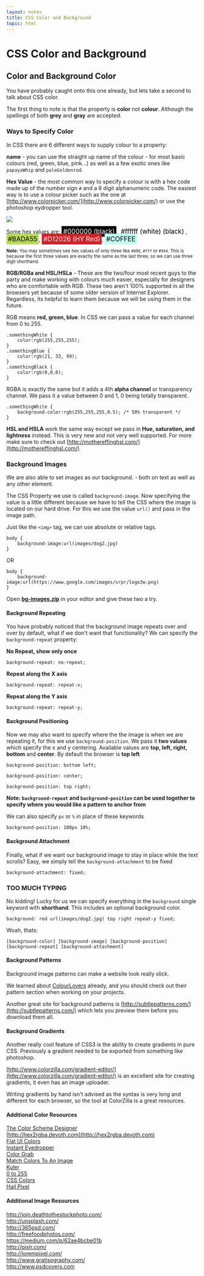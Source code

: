 ```yaml
---
layout: notes
title: CSS Color and Background
topic: html
---
```


# CSS Color and Background

## Color and Background Color

You have probably caught onto this one already, but lets take a second to talk about CSS color.

The first thing to note is that the property is **color** not **colour**. Although the spellings of both **grey** and **gray** are accepted.

### Ways to Specify Color
In CSS there are 6 different ways to supply colour to a property:

**name** - you can use the straight up name of the colour - for most basic colours (red, green, blue, pink...) as well as a few exotic ones like `papayaWhip` and `paleGoldenrod`.

**Hex Value** - the most common way to specify a colour is with a hex code made up of the number sign `#` and a 6 digit alphanumeric code. The easiest way is to use a colour picker such as the one at [http://www.colorpicker.com/](http://www.colorpicker.com/) or use the photoshop eydropper tool.

![](http://wes.io/JNPt/Screen%20Shot%202012-09-11%20at%205.06.28%20PM.png)

Some hex values are: <span style="font-size:17px; color:#fff; padding:4px; background:#000000; ">#000000 (black)</span>, <span style="font-size:17px; color:#000; padding:4px; background:#fff; ">#ffffff (white) (black)</span>, <span style="font-size:17px; color:#000; padding:4px; background:#BADA55; ">#BADA55</span>, <span style="font-size:17px; color:#fff; padding:4px; background:#D12026; ">#D12026 (HY Red)</span>, <span style="font-size:17px; color:#000; padding:4px; background:#c0ffee; ">#COFFEE</span>

<small>**Note:** You may sometimes see hex values of only three like `#000`, `#fff` or `#944`. This is because the first three values are exactly the same as the last three, so we can use three digit shorthand.</small>

**RGB/RGBa and HSL/HSLa** - These are the two/four most recent guys to the party and make working with colours much easier, especially for designers who are comfortable with RGB. These two aren't 100% supported in all the browsers yet because of some older version of Internet Explorer. Regardless, its helpful to learn them because we will be using them in the future.

RGB means **red, green, blue**. In CSS we can pass a value for each channel from 0 to 255.

	.somethingWhite {
		color:rgb(255,255,255);
	}
	.somethingBlue {
		color:rgb(21, 33, 99);
	}
	.somethingBlack {
		color:rgb(0,0,0);
	}

RGBA is exactly the same but it adds a 4th **alpha channel** or transparency channel. We pass it a value between 0 and 1, 0 being totally transparent.

	.somethingWhite {
		background-color:rgb(255,255,255,0.5); /* 50% transparent */
	}

**HSL and HSLA** work the same way except we pass in **Hue, saturation, and lightness** instead. This is very new and not very well supported. For more make sure to check out [http://mothereffinghsl.com/](http://mothereffinghsl.com/)

### Background Images
We are also able to set images as our background. - both on text as well as any other element.

The CSS Property we use is called `background-image`. Now specifying the value is a little different because we have to tell the CSS where the image is located on our hard drive. For this we use the value `url()` and pass in the image path.

Just like the `<img>` tag, we can use absolute or relative tags.

	body {
		background-image:url(images/dog2.jpg)
	}

OR

	body {
		background-image:url(https://www.google.com/images/srpr/logo3w.png)
	}

Open <a href="exercises/bg-images.zip">**bg-images.zip**</a> in your editor and give these two a try.

#### Background Repeating
You have probably noticed that the background image repeats over and over by default, what if we don't want that functionality? We can specify the `background-repeat` property:

**No Repeat, show only once**

	background-repeat: no-repeat;

**Repeat along the X axis**

	background-repeat: repeat-x;

**Repeat along the Y axis**

	background-repeat: repeat-y;

#### Background Positioning

Now we may also want to specify where the the image is when we are repeating it, for this we use `background-position`. We pass it **two values** which specify the x and y centering. Available values are **top, left, right, bottom** and **center**. By default the browser is **top left**

	background-position: bottom left;

	background-position: center;

	background-position: top right;

**Note: `background-repeat` and `background-position` can be used together to specify where you would like a pattern to anchor from**

We can also specify `px` or `%` in place of these keywords

	background-position: 100px 10%;

#### Background Attachment
Finally, what if we want our background image to stay in place while the text scrolls? Easy, we simply tell the `background-attachment` to be fixed

	background-attachment: fixed;

### TOO MUCH TYPING
No kidding! Lucky for us we can specify everything in the `background` single keyword with **shorthand**. This includes an optional background color.

	background: red url(images/dog2.jpg) top right repeat-y fixed;

Woah, thats:

`[background-color] [background-image] [background-position] [background-repeat] [background-attachment]`


#### Background Patterns

Background image patterns can make a website look really slick.

We learned about [ColourLovers](http://colourLovers.com) already, and you should check out their pattern section when working on your projects.

Another great site for background patterns is [http://subtlepatterns.com/](http://subtlepatterns.com/) which lets you preview them before you download them all.

#### Background Gradients
Another really cool feature of CSS3 is the ability to create gradients in pure CSS. Previously a gradient needed to be exported from something like photoshop.

[http://www.colorzilla.com/gradient-editor/](http://www.colorzilla.com/gradient-editor/) is an excellent site for creating gradients, it even has an image uploader.

Writing gradients by hand isn't advised as the syntax is very long and different for each browser, so the tool at ColorZilla is a great resources.

#### Additional Color Resources

[The Color Scheme Designer](http://colorschemedesigner.com)<br>
[http://hex2rgba.devoth.com](http://hex2rgba.devoth.com) <br>
[Flat UI Colors](http://flatuicolors.com/)<br>
[Instant Eyedropper](http://instant-eyedropper.com)<br>
[Color Grab](https://play.google.com/store/apps/details?id=com.loomatix.colorgrab&hl=en)<br>
[Match Colors To An Image](http://www.pictaculous.com)<br>
[Kuler](https://kuler.adobe.com/create/color-wheel)<br>
[0 to 255](http://0to255.com)<br>
[CSS Colors](http://colours.neilorangepeel.com)<br>
[Hail Pixel](http://color.hailpixel.com/)<br>

#### Additional Image Resources

<http://join.deathtothestockphoto.com/><br>
<http://unsplash.com/><br>
<http://365psd.com/><br>
<http://freefoodphotos.com/><br>
<https://medium.com/p/62ae4bcbe01b><br>
<http://pixlr.com/><br>
<http://lorempixel.com/><br>
<http://www.gratisography.com/><br>
<http://www.psdcovers.com><br>
